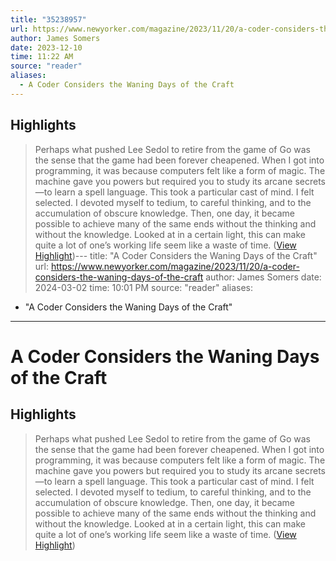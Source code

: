 ```yaml
---
title: "35238957"
url: https://www.newyorker.com/magazine/2023/11/20/a-coder-considers-the-waning-days-of-the-craft
author: James Somers
date: 2023-12-10
time: 11:22 AM
source: "reader"
aliases:
  - A Coder Considers the Waning Days of the Craft
---
```

## Highlights
> Perhaps what pushed Lee Sedol to retire from the game of Go was the sense that the game had been forever cheapened. When I got into programming, it was because computers felt like a form of magic. The machine gave you powers but required you to study its arcane secrets—to learn a spell language. This took a particular cast of mind. I felt selected. I devoted myself to tedium, to careful thinking, and to the accumulation of obscure knowledge. Then, one day, it became possible to achieve many of the same ends without the thinking and without the knowledge. Looked at in a certain light, this can make quite a lot of one’s working life seem like a waste of time. ([View Highlight](https://read.readwise.io/read/01hh7ehvctwjra5vpja301xc7v))---
title: "A Coder Considers the Waning Days of the Craft"
url: https://www.newyorker.com/magazine/2023/11/20/a-coder-considers-the-waning-days-of-the-craft
author: James Somers
date: 2024-03-02
time: 10:01 PM
source: "reader"
aliases:
  - "A Coder Considers the Waning Days of the Craft"
---
# A Coder Considers the Waning Days of the Craft

## Highlights
> Perhaps what pushed Lee Sedol to retire from the game of Go was the sense that the game had been forever cheapened. When I got into programming, it was because computers felt like a form of magic. The machine gave you powers but required you to study its arcane secrets—to learn a spell language. This took a particular cast of mind. I felt selected. I devoted myself to tedium, to careful thinking, and to the accumulation of obscure knowledge. Then, one day, it became possible to achieve many of the same ends without the thinking and without the knowledge. Looked at in a certain light, this can make quite a lot of one’s working life seem like a waste of time. ([View Highlight](https://read.readwise.io/read/01hh7ehvctwjra5vpja301xc7v))

